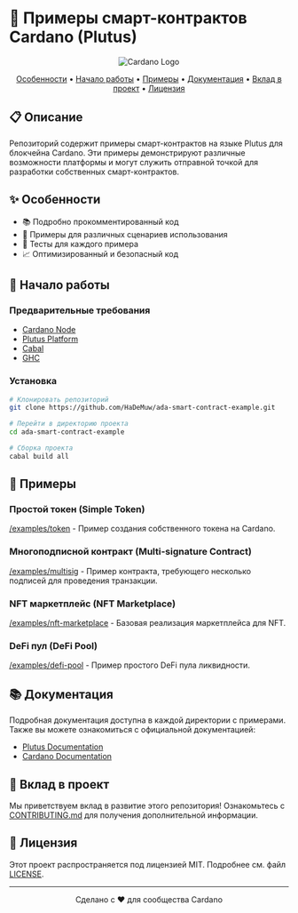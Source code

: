 # 🚀 Примеры смарт-контрактов Cardano (Plutus)

<p align="center">
  <img src="https://cialu.net/wp-content/uploads/2019/12/cardano-crypto-ada-1920x480.png" alt="Cardano Logo">
</p>

<p align="center">
  <a href="#особенности">Особенности</a> •
  <a href="#начало-работы">Начало работы</a> •
  <a href="#примеры">Примеры</a> •
  <a href="#документация">Документация</a> •
  <a href="#вклад-в-проект">Вклад в проект</a> •
  <a href="#лицензия">Лицензия</a>
</p>

## 📋 Описание

Репозиторий содержит примеры смарт-контрактов на языке Plutus для блокчейна Cardano. Эти примеры демонстрируют различные возможности платформы и могут служить отправной точкой для разработки собственных смарт-контрактов.

## ✨ Особенности

- 📚 Подробно прокомментированный код
- 🔧 Примеры для различных сценариев использования
- 🧪 Тесты для каждого примера
- 📈 Оптимизированный и безопасный код

## 🚀 Начало работы

### Предварительные требования

- [Cardano Node](https://developers.cardano.org/docs/get-started/installing-cardano-node/)
- [Plutus Platform](https://plutus.readthedocs.io/en/latest/plutus/tutorials/plutus-playground.html)
- [Cabal](https://www.haskell.org/cabal/)
- [GHC](https://www.haskell.org/ghc/)

### Установка

```bash
# Клонировать репозиторий
git clone https://github.com/HaDeMuw/ada-smart-contract-example.git

# Перейти в директорию проекта
cd ada-smart-contract-example

# Сборка проекта
cabal build all
```

## 📖 Примеры

### Простой токен (Simple Token)

[/examples/token](/examples/token) - Пример создания собственного токена на Cardano.

### Многоподписной контракт (Multi-signature Contract)

[/examples/multisig](/examples/multisig) - Пример контракта, требующего несколько подписей для проведения транзакции.

### NFT маркетплейс (NFT Marketplace)

[/examples/nft-marketplace](/examples/nft-marketplace) - Базовая реализация маркетплейса для NFT.

### DeFi пул (DeFi Pool)

[/examples/defi-pool](/examples/defi-pool) - Пример простого DeFi пула ликвидности.

## 📚 Документация

Подробная документация доступна в каждой директории с примерами. Также вы можете ознакомиться с официальной документацией:

- [Plutus Documentation](https://plutus.readthedocs.io/)
- [Cardano Documentation](https://docs.cardano.org/)

## 🤝 Вклад в проект

Мы приветствуем вклад в развитие этого репозитория! Ознакомьтесь с [CONTRIBUTING.md](CONTRIBUTING.md) для получения дополнительной информации.

## 📄 Лицензия

Этот проект распространяется под лицензией MIT. Подробнее см. файл [LICENSE](LICENSE).

---

<p align="center">
  Сделано с ❤️ для сообщества Cardano
</p>

